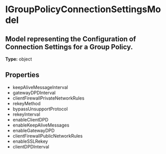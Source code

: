 # IGroupPolicyConnectionSettingsModel

## Model representing the Configuration of Connection Settings for a Group Policy.

**Type:** object

## Properties
* keepAliveMessageInterval
* gatewayDPDInterval
* clientFirewallPrivateNetworkRules
* rekeyMethod
* bypassUnsupportProtocol
* rekeyInterval
* enableClientDPD
* enableKeepAliveMessages
* enableGatewayDPD
* clientFirewallPublicNetworkRules
* enableSSLRekey
* clientDPDInterval
